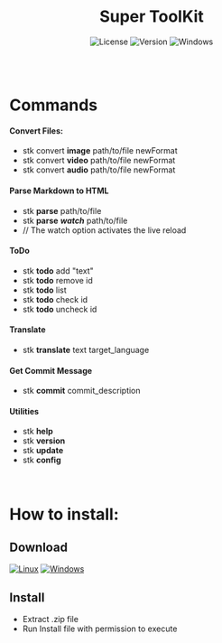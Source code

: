 <div id="title" align="center">
  <h1>Super ToolKit</h1>
</div>

<div id="badges" align="center">

![License](https://img.shields.io/github/license/georgejrdev/Super-ToolKit.svg)
![Version](https://img.shields.io/badge/version-4.0.3-53918E.svg)
![Windows](https://img.shields.io/badge/made%20for-linux%20/%20windows-AD6845.svg)

</div>

<br>
<br>

# Commands

#### Convert Files:
- stk convert **image** path/to/file newFormat
- stk convert **video** path/to/file newFormat
- stk convert **audio** path/to/file newFormat

#### Parse Markdown to HTML
- stk **parse** path/to/file
- stk **parse** ***watch*** path/to/file 
- // The watch option activates the live reload

#### ToDo
- stk **todo** add "text"
- stk **todo** remove id
- stk **todo** list 
- stk **todo** check id
- stk **todo** uncheck id

#### Translate
- stk **translate** text target_language

#### Get Commit Message
- stk **commit** commit_description

#### Utilities
- stk **help** 
- stk **version**
- stk **update**
- stk **config**

<br>

# How to install:

## Download

<a href="https://github.com/georgejrdev/Super-ToolKit/raw/main/build/linux4.0.3.zip">![Linux](https://img.shields.io/badge/Linux-FCC624?style=for-the-badge&logo=linux&logoColor=black)</a>
<a href="https://github.com/georgejrdev/Super-ToolKit/raw/main/build/windows4.0.3.zip">![Windows](https://img.shields.io/badge/Windows-0078D6?style=for-the-badge&logo=windows&logoColor=white)</a>

## Install

- Extract .zip file
- Run Install file with permission to execute
